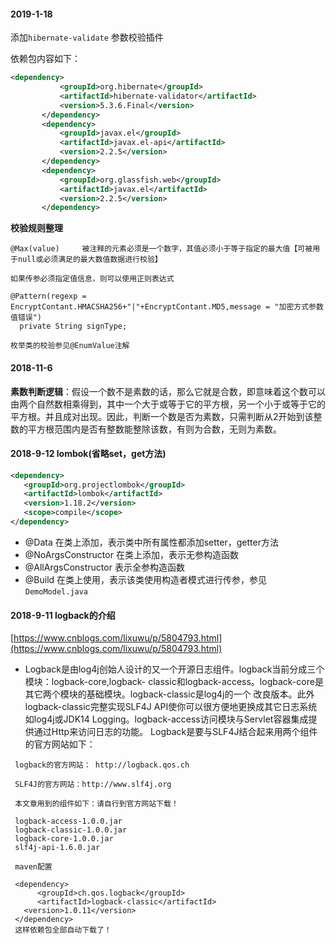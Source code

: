 #### 2019-1-18

添加`hibernate-validate` 参数校验插件

依赖包内容如下：

 ```xml
 <dependency>
            <groupId>org.hibernate</groupId>
            <artifactId>hibernate-validator</artifactId>
            <version>5.3.6.Final</version>
        </dependency>
        <dependency>
            <groupId>javax.el</groupId>
            <artifactId>javax.el-api</artifactId>
            <version>2.2.5</version>
        </dependency>
        <dependency>
            <groupId>org.glassfish.web</groupId>
            <artifactId>javax.el</artifactId>
            <version>2.2.5</version>
        </dependency>
 ```
 
 **校验规则整理**
 
  ```
  @Max(value)     被注释的元素必须是一个数字，其值必须小于等于指定的最大值【可被用于null或必须满足的最大数值数据进行校验】
  
  如果传参必须指定值信息，则可以使用正则表达式
 
  @Pattern(regexp = EncryptContant.HMACSHA256+"|"+EncryptContant.MD5,message = "加密方式参数值错误")
    private String signType;
  
  枚举类的校验参见@EnumValue注解
  
  ```


#### 2018-11-6 
**素数判断逻辑**：假设一个数不是素数的话，那么它就是合数，即意味着这个数可以由两个自然数相乘得到，其中一个大于或等于它的平方根，另一个小于或等于它的平方根。并且成对出现。因此，判断一个数是否为素数，只需判断从2开始到该整数的平方根范围内是否有整数能整除该数，有则为合数，无则为素数。

#### 2018-9-12 lombok(省略set，get方法)

 ```xml
 <dependency>
    <groupId>org.projectlombok</groupId>
    <artifactId>lombok</artifactId>
    <version>1.18.2</version>
    <scope>compile</scope>
 </dependency>
 ```
 * @Data 在类上添加，表示类中所有属性都添加setter，getter方法
 * @NoArgsConstructor 在类上添加，表示无参构造函数
 * @AllArgsConstructor 表示全参构造函数
 * @Build 在类上使用，表示该类使用构造者模式进行传参，参见`DemoModel.java`


#### 2018-9-11 logback的介绍
[https://www.cnblogs.com/lixuwu/p/5804793.html](https://www.cnblogs.com/lixuwu/p/5804793.html)

  * Logback是由log4j创始人设计的又一个开源日志组件。logback当前分成三个模块：logback-core,logback- classic和logback-access。logback-core是其它两个模块的基础模块。logback-classic是log4j的一个 改良版本。此外logback-classic完整实现SLF4J API使你可以很方便地更换成其它日志系统如log4j或JDK14 Logging。logback-access访问模块与Servlet容器集成提供通过Http来访问日志的功能。 Logback是要与SLF4J结合起来用两个组件的官方网站如下：

 ```
  logback的官方网站： http://logback.qos.ch

  SLF4J的官方网站：http://www.slf4j.org

  本文章用到的组件如下：请自行到官方网站下载！

  logback-access-1.0.0.jar
  logback-classic-1.0.0.jar
  logback-core-1.0.0.jar
  slf4j-api-1.6.0.jar

  maven配置

  <dependency>  
       <groupId>ch.qos.logback</groupId>  
       <artifactId>logback-classic</artifactId>  
    <version>1.0.11</version>  
  </dependency> 
  这样依赖包全部自动下载了！
 ```
 
 